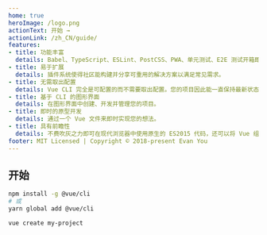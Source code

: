 ```yaml
---
home: true
heroImage: /logo.png
actionText: 开始 →
actionLink: /zh_CN/guide/
features:
- title: 功能丰富
  details: Babel、TypeScript、ESLint、PostCSS、PWA、单元测试、E2E 测试开箱即用。
- title: 易于扩展
  details: 插件系统使得社区能构建并分享可重用的解决方案以满足常见需求。
- title: 无需取出配置
  details: Vue CLI 完全是可配置的而不需要取出配置。您的项目因此能一直保持最新状态。
- title: 基于 CLI 的图形界面
  details: 在图形界面中创建、开发并管理您的项目。
- title: 即时的原型开发
  details: 通过一个 Vue 文件来即时实现您的想法。
- title: 具有前瞻性
  details: 不费吹灰之力即可在现代浏览器中使用原生的 ES2015 代码，还可以将 Vue 组件构建为 Web Components。
footer: MIT Licensed | Copyright © 2018-present Evan You
---
```


## 开始

``` bash
npm install -g @vue/cli
# 或
yarn global add @vue/cli

vue create my-project
```
